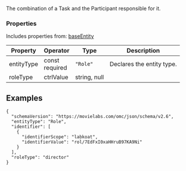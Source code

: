 The combination of a Task and the Participant responsible for it.
### Properties
Includes properties from: [baseEntity](../core/baseEntity.md)

| Property   | Operator          | Type         | Description               |
| ---------- | ----------------- | ------------ | ------------------------- |
| entityType | const<br>required | `"Role"`     | Declares the entity type. |
| roleType   | ctrlValue         | string, null |                           |



## Examples

```JSON{  
{  
  "schemaVersion": "https://movielabs.com/omc/json/schema/v2.6",  
  "entityType": "Role",  
  "identifier": [  
    {  
      "identifierScope": "labkoat",  
      "identifierValue": "rol/7EdFxI0xaHHruB97KA9Ni"  
    }  
  ],  
  "roleType": "director"  
}
```

